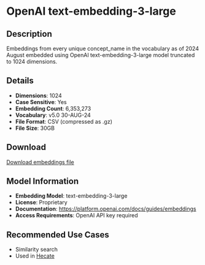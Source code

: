 # OpenAI text-embedding-3-large

## Description

Embeddings from every unique concept_name in the vocabulary as of 2024 August embedded using OpenAI
text-embedding-3-large model truncated to 1024 dimensions.

## Details

- **Dimensions**: 1024
- **Case Sensitive**: Yes
- **Embedding Count**: 6,353,273
- **Vocabulary**: v5.0 30-AUG-24
- **File Format**: CSV (compressed as .gz)
- **File Size**: 30GB


## Download

[Download embeddings file](https://ohdsi.fsn1.your-objectstorage.com/concept_embeddings.csv.gz)


## Model Information

- **Embedding Model**: text-embedding-3-large
- **License**: Proprietary
- **Documentation**: https://platform.openai.com/docs/guides/embeddings
- **Access Requirements**: OpenAI API key required

## Recommended Use Cases

- Similarity search
- Used in [Hecate](https://hecate.pantheon-hds.com)

